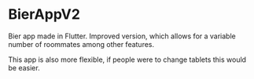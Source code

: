 # BierAppV2
Bier app made in Flutter. Improved version, which allows for a variable number of roommates among other features. 

This app is also more flexible, if people were to change tablets this would be easier.